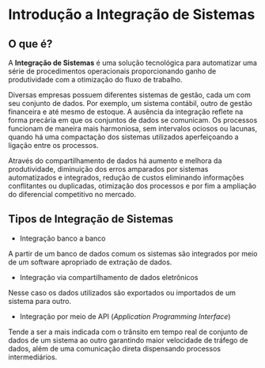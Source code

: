 # Introdução a Integração de Sistemas #
## O que é? ##
A **Integração de Sistemas** é uma solução tecnológica para automatizar uma série de procedimentos operacionais proporcionando ganho de produtividade com a otimização do fluxo de trabalho.

Diversas empresas possuem diferentes sistemas de gestão, cada um com seu conjunto de dados. Por exemplo, um sistema contábil, outro de gestão financeira e até mesmo de estoque. A ausência da integração reflete na forma precária em que os conjuntos de dados se comunicam. Os processos funcionam de maneira mais harmoniosa, sem intervalos ociosos ou lacunas, quando há uma compactação dos sistemas utilizados aperfeiçoando a ligação entre os processos.

Através do compartilhamento de dados há aumento e melhora da produtividade, diminuição dos erros amparados por sistemas automatizados e integrados, redução de custos eliminando informações conflitantes ou duplicadas, otimização dos processos e por fim a ampliação do diferencial competitivo no mercado.
## Tipos de Integração de Sistemas ##
- Integração banco a banco

A partir de um banco de dados comum os sistemas são integrados por meio de um software apropriado de extração de dados.
- Integração via compartilhamento de dados eletrônicos

Nesse caso os dados utilizados são exportados ou importados de um sistema para outro.

- Integração por meio de API (*Application Programming Interface*)

Tende a ser a mais indicada com o trânsito em tempo real de conjunto de dados de um sistema ao outro garantindo maior velocidade de tráfego de dados, além de uma comunicação direta dispensando processos intermediários.
